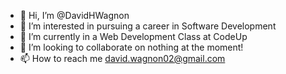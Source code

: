 - 👋 Hi, I’m @DavidHWagnon
- 👀 I’m interested in pursuing a career in Software Development
- 🌱 I’m currently in a Web Development Class at CodeUp
- 💞️ I’m looking to collaborate on nothing at the moment!
- 📫 How to reach me david.wagnon02@gmail.com

<!---
DavidHWagnon/DavidHWagnon is a ✨ special ✨ repository because its `README.md` (this file) appears on your GitHub profile.
You can click the Preview link to take a look at your changes.
--->
